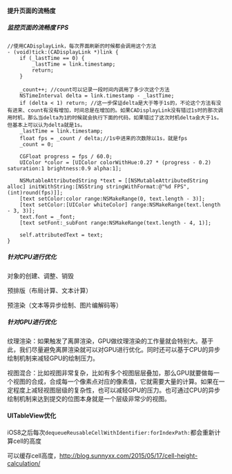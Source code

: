 #### 提升页面的流畅度

##### 监控页面的流畅度 FPS

```objc
//使用CADisplayLink，每次界面刷新的时候都会调用这个方法
- (void)tick:(CADisplayLink *)link {
    if (_lastTime == 0) {
        _lastTime = link.timestamp;
        return;
    }
    
    _count++; //count可以记录一段时间内调用了多少次这个方法
    NSTimeInterval delta = link.timestamp - _lastTime;
    if (delta < 1) return; //这一步保证delta是大于等于1s的，不论这个方法有没有进来、count有没有增加，时间总是在增加的。如果CADisplayLink没有错过1s时的那次调用时机，那么当delta为1的时候就会执行下面的代码，如果错过了这次时机delta会大于1s。但基本上可以认为delta就是1s。
    _lastTime = link.timestamp;
    float fps = _count / delta;//1s中进来的次数除以1s，就是fps
    _count = 0;
    
    CGFloat progress = fps / 60.0;
    UIColor *color = [UIColor colorWithHue:0.27 * (progress - 0.2) saturation:1 brightness:0.9 alpha:1];
    
    NSMutableAttributedString *text = [[NSMutableAttributedString alloc] initWithString:[NSString stringWithFormat:@"%d FPS",(int)round(fps)]];
    [text setColor:color range:NSMakeRange(0, text.length - 3)];
    [text setColor:[UIColor whiteColor] range:NSMakeRange(text.length - 3, 3)];
    text.font = _font;
    [text setFont:_subFont range:NSMakeRange(text.length - 4, 1)];
    
    self.attributedText = text;
}
```

##### 针对CPU进行优化

对象的创建、调整、销毁

预排版（布局计算、文本计算）

预渲染（文本等异步绘制、图片编解码等）

##### 针对GPU进行优化

纹理渲染：如果触发了离屏渲染，GPU做纹理渲染的工作量就会特别大。基于此，我们尽量避免离屏渲染就可以对GPU进行优化。同时还可以基于CPU的异步绘制机制来减轻GPU的绘制压力。

视图混合：比如视图非常复杂，比如有多个视图层层叠加，那么GPU就要做每一个视图的合成，合成每一个像素点对应的像素值，它就需要大量的计算。如果在一定程度上减轻视图层级的复杂性，也可以减轻GPU的压力。也可通过CPU的异步绘制机制来达到提交的位图本身就是一个层级非常少的视图。

#### UITableView优化

iOS8之后每次`dequeueReusableCellWithIdentifier:forIndexPath:`都会重新计算cell的高度

可以缓存cell高度，http://blog.sunnyxx.com/2015/05/17/cell-height-calculation/